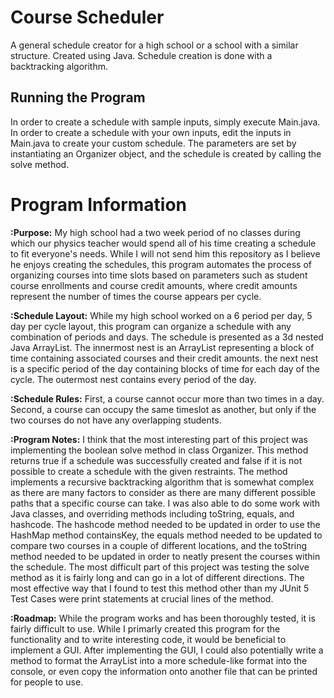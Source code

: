 # Course Scheduler
A general schedule creator for a high school or a school with a similar structure. Created using Java. Schedule creation is done with a backtracking algorithm.

## Running the Program
In order to create a schedule with sample inputs, simply execute Main.java. In order to create a schedule with your own inputs, edit the inputs in Main.java to create your custom schedule. The parameters are set by instantiating an Organizer object, and the schedule is created by calling the solve method. 

# Program Information
**:Purpose:**
My high school had a two week period of no classes during which our physics teacher would spend all of his time creating a schedule to fit everyone's needs. While I will not send him this repository as I believe he enjoys creating the schedules, this program automates the process of organizing courses into time slots based on parameters such as student course enrollments and course credit amounts, where credit amounts represent the number of times the course appears per cycle.

**:Schedule Layout:**
While my high school worked on a 6 period per day, 5 day per cycle layout, this program can organize a schedule with any combination of periods and days. The schedule is presented as a 3d nested Java ArrayList. The innermost nest is an ArrayList representing a block of time containing associated courses and their credit amounts. the next nest is a specific period of the day containing blocks of time for each day of the cycle. The outermost nest contains every period of the day. 

**:Schedule Rules:**
First, a course cannot occur more than two times in a day. Second, a course can occupy the same timeslot as another, but only if the two courses do not have any overlapping students.

**:Program Notes:**
I think that the most interesting part of this project was implementing the boolean solve method in class Organizer. This method returns true if a schedule was successfully created and false if it is not possible to create a schedule with the given restraints. The method implements a recursive backtracking algorithm that is somewhat complex as there are many factors to consider as there are many different possible paths that a specific course can take. I was also able to do some work with Java classes, and overriding methods including toString, equals, and hashcode. The hashcode method needed to be updated in order to use the HashMap method containsKey, the equals method needed to be updated to compare two courses in a couple of different locations, and the toString method needed to be updated in order to neatly present the courses within the schedule. The most difficult part of this project was testing the solve method as it is fairly long and can go in a lot of different directions. The most effective way that I found to test this method other than my JUnit 5 Test Cases were print statements at crucial lines of the method.

**:Roadmap:**
While the program works and has been thoroughly tested, it is fairly difficult to use. While I primarly created this program for the functionality and to write interesting code, it would be beneficial to implement a GUI. After implementing the GUI, I could also potentially write a method to format the ArrayList into a more schedule-like format into the console, or even copy the information onto another file that can be printed for people to use. 
